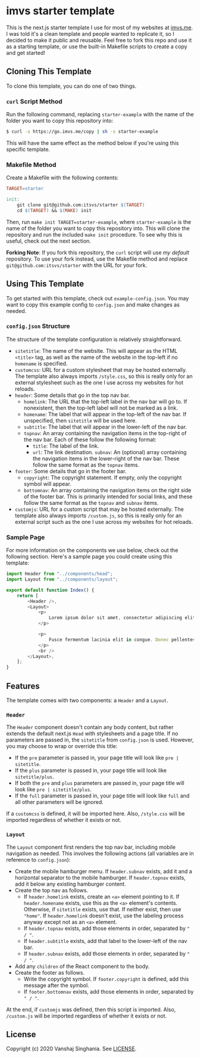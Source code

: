 # imvs starter template

This is the next.js starter template I use for most of my websites at [imvs.me](imvs.me). I was told it's a clean template and people wanted to replicate it, so I decided to make it public and reusable. Feel free to fork this repo and use it as a starting template, or use the built-in Makefile scripts to create a copy and get started!

## Cloning This Template
To clone this template, you can do one of two things.

### `curl` Script Method
Run the following command, replacing `starter-example` with the name of the folder you want to copy this repository into:

```sh
$ curl -s https://go.imvs.me/copy | sh -s starter-example
```

This will have the same effect as the method below if you're using this specific template.

### Makefile Method
Create a Makefile with the following contents:
```makefile
TARGET=starter

init:
    git clone git@github.com:itsvs/starter $(TARGET)
    cd $(TARGET) && $(MAKE) init
```

Then, run `make init TARGET=starter-example`, where `starter-example` is the name of the folder you want to copy this repository into. This will clone the repository and run the included `make init` procedure. To see why this is useful, check out the next section.

**Forking Note**: If you fork this repository, the `curl` script will use *my default* repository. To use your fork instead, use the Makefile method and replace `git@github.com:itsvs/starter` with the URL for your fork.

## Using This Template
To get started with this template, check out `example-config.json`. You may want to copy this example config to `config.json` and make changes as needed.

### `config.json` Structure
The structure of the template configuration is relatively straightforward.

- `sitetitle`: The name of the website. This will appear as the HTML `<title>` tag, as well as the name of the website in the top-left if no `homename` is specified.
- `customcss`: URL for a custom stylesheet that may be hosted externally. The template also always imports `/style.css`, so this is really only for an external stylesheet such as the one I use across my websites for hot reloads.
- `header`: Some details that go in the top nav bar.
  - `homelink`: The URL that the top-left label in the nav bar will go to. If nonexistent, then the top-left label will not be marked as a link.
  - `homename`: The label that will appear in the top-left of the nav bar. If unspecified, then `sitetitle` will be used here.
  - `subtitle`: The label that will appear in the lower-left of the nav bar.
  - `topnav`: An array containing the navigation items in the top-right of the nav bar. Each of these follow the following format:
    - `title`: The label of the link.
    - `url`: The link destination.
    `subnav`: An (optional) array containing the navigation items in the lower-right of the nav bar. These follow the same format as the `topnav` items.
- `footer`: Some details that go in the footer bar.
  - `copyright`: The copyright statement. If empty, only the copyright symbol will appear.
  - `bottomnav`: An array containing the navigation items on the right side of the footer bar. This is primarily intended for social links, and these follow the same format as the `topnav` and `subnav` items.
- `customjs`: URL for a custom script that may be hosted externally. The template also always imports `/custom.js`, so this is really only for an external script such as the one I use across my websites for hot reloads.

### Sample Page
For more information on the components we use below, check out the following section. Here's a sample page you could create using this template:
```js
import Header from "../components/head";
import Layout from "../components/layout";

export default function Index() {
    return [
        <Header />,
        <Layout>
            <p>
                Lorem ipsum dolor sit amet, consectetur adipiscing elit. Nunc vel erat orci. Sed felis est, placerat tempus mollis vel, mollis ac est. Curabitur non lectus nisl. Maecenas malesuada metus ipsum, eget rhoncus leo sagittis vitae. Vivamus sit amet sagittis enim. Aenean dapibus felis ultrices tortor volutpat laoreet. Nulla viverra sapien a erat laoreet lobortis. Suspendisse id lacinia elit. Nunc tristique ut enim non fringilla. Morbi sollicitudin cursus ornare. Donec a magna ex. Pellentesque ut nisl neque. Praesent placerat nec sem ut lobortis. Phasellus tempor convallis leo sed posuere.
            </p>

            <p>
                Fusce fermentum lacinia elit in congue. Donec pellentesque enim orci, in lacinia nunc gravida ut. Nulla sollicitudin ligula eget dictum efficitur. Nulla convallis ex id massa gravida maximus. Nulla sed elit diam. Proin aliquet ac diam sit amet pellentesque. Nullam venenatis elit sit amet tristique vehicula. Curabitur eleifend magna tortor, ac rutrum quam vestibulum nec. Donec est enim, hendrerit nec faucibus et, interdum et eros.
            </p>
            <br />
        </Layout>,
    ];
}
```

## Features
The template comes with two components: a `Header` and a `Layout`.

### `Header`
The `Header` component doesn't contain any body content, but rather extends the default next.js `Head` with stylesheets and a page title. If no parameters are passed in, the `sitetitle` from `config.json` is used. However, you may choose to wrap or override this title:

- If the `pre` parameter is passed in, your page title will look like `pre | sitetitle`.
- If the `plus` parameter is passed in, your page title will look like `sitetitle/plus`.
- If both the `pre` and `plus` parameters are passed in, your page title will look like `pre | sitetitle/plus`.
- If the `full` parameter is passed in, your page title will look like `full` and all other parameters will be ignored.

If a `customcss` is defined, it will be imported here. Also, `/style.css` will be imported regardless of whether it exists or not.

### `Layout`
The `Layout` component first renders the top nav bar, including mobile navigation as needed. This involves the following actions (all variables are in reference to `config.json`):

- Create the mobile hamburger menu. If `header.subnav` exists, add it and a horizontal separator to the mobile hamburger. If `header.topnav` exists, add it below any existing hamburger content.
- Create the top nav as follows.
  - If `header.homelink` exists, create an `<a>` element pointing to it. If `header.homename` exists, use this as the `<a>` element's contents. Otherwise, if `sitetitle` exists, use that. If neither exist, then use `"home"`. If `header.homelink` doesn't exist, use the labeling process anyway except not as an `<a>` element.
  - If `header.topnav` exists, add those elements in order, separated by `" / "`.
  - If `header.subtitle` exists, add that label to the lower-left of the nav bar.
  - If `header.subnav` exists, add those elements in order, separated by `" / "`.
- Add any `children` of the React component to the body.
- Create the footer as follows.
  - Write the copyright symbol. If `footer.copyright` is defined, add this message after the symbol.
  - If `footer.bottomnav` exists, add those elements in order, separated by `" / "`.

At the end, if `customjs` was defined, then this script is imported. Also, `/custom.js` will be imported regardless of whether it exists or not.

## License
Copyright (c) 2020 Vanshaj Singhania. See [LICENSE](LICENSE.md).

